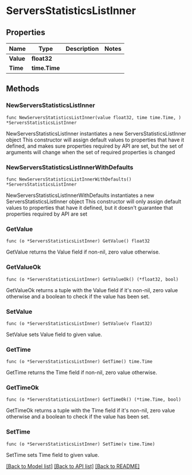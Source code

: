 # ServersStatisticsListInner

## Properties

Name | Type | Description | Notes
------------ | ------------- | ------------- | -------------
**Value** | **float32** |  | 
**Time** | **time.Time** |  | 

## Methods

### NewServersStatisticsListInner

`func NewServersStatisticsListInner(value float32, time time.Time, ) *ServersStatisticsListInner`

NewServersStatisticsListInner instantiates a new ServersStatisticsListInner object
This constructor will assign default values to properties that have it defined,
and makes sure properties required by API are set, but the set of arguments
will change when the set of required properties is changed

### NewServersStatisticsListInnerWithDefaults

`func NewServersStatisticsListInnerWithDefaults() *ServersStatisticsListInner`

NewServersStatisticsListInnerWithDefaults instantiates a new ServersStatisticsListInner object
This constructor will only assign default values to properties that have it defined,
but it doesn't guarantee that properties required by API are set

### GetValue

`func (o *ServersStatisticsListInner) GetValue() float32`

GetValue returns the Value field if non-nil, zero value otherwise.

### GetValueOk

`func (o *ServersStatisticsListInner) GetValueOk() (*float32, bool)`

GetValueOk returns a tuple with the Value field if it's non-nil, zero value otherwise
and a boolean to check if the value has been set.

### SetValue

`func (o *ServersStatisticsListInner) SetValue(v float32)`

SetValue sets Value field to given value.


### GetTime

`func (o *ServersStatisticsListInner) GetTime() time.Time`

GetTime returns the Time field if non-nil, zero value otherwise.

### GetTimeOk

`func (o *ServersStatisticsListInner) GetTimeOk() (*time.Time, bool)`

GetTimeOk returns a tuple with the Time field if it's non-nil, zero value otherwise
and a boolean to check if the value has been set.

### SetTime

`func (o *ServersStatisticsListInner) SetTime(v time.Time)`

SetTime sets Time field to given value.



[[Back to Model list]](../README.md#documentation-for-models) [[Back to API list]](../README.md#documentation-for-api-endpoints) [[Back to README]](../README.md)


